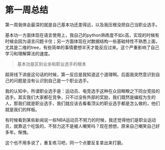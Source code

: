 # 第一周总结

第一周我体会最深的就是自己基本功还差得远，以及我压根没把自己当职业选手。

基本功一方面体现在语言使用上，我自己的python熟练度不如c高，实现的时候有时候会因为语言问题卡住；另一方面体现在对数据结构一些基础特性不熟悉上面，尤其是二维的tree，有些简单的事情要想半天才能反应过来。这个严重影响了自己学习和理解算法的速度。

> 基本功是区别业余和职业选手的根本

超哥线下讲座这句话的时候，第一反应是我知道这个道理啊。后面我突然意识到自己的问题是没有认识到自己是一个职业选手。

我的认知中，所谓职业选手是：运动员、电竞选手这种在众目睽睽之下同台竞技的选手。其实我们大家都在竞争，只不过没有外部的奖励，我们既然是编程为生的人，那我们就是职业选手，我们就应该去看看顶尖的职业选手都是怎么做的，他们就是我们的样板。

有时候看到某些新闻说一些NBA运动员不努力的时候，我还觉得他们是职业运动员，就靠这个吃饭的，不努力这不是被人嘲笑吗？现在想想，原来自己嘲笑自己好多年。惭愧。

这个也不用多说了，重复练习吧，同一个点要反复拿出来打磨。

